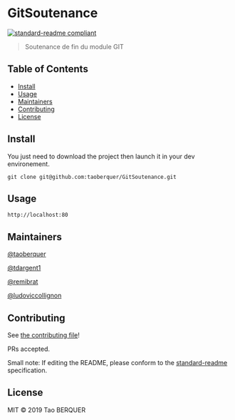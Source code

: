 # GitSoutenance

[![standard-readme compliant](https://img.shields.io/badge/standard--readme-OK-green.svg?style=flat-square)](https://github.com/RichardLitt/standard-readme)

> Soutenance de fin du module GIT

## Table of Contents

- [Install](#install)
- [Usage](#usage)
- [Maintainers](#maintainers)
- [Contributing](#contributing)
- [License](#license)

## Install

You just need to download the project then launch it in your dev environement.

```
git clone git@github.com:taoberquer/GitSoutenance.git
```

## Usage

```
http://localhost:80
```

## Maintainers

[@taoberquer](https://github.com/taoberquer)

[@tdargent1](https://github.com/tdargent1)

[@remibrat](https://github.com/remibrat)

[@ludoviccollignon](https://github.com/ludoviccollignon)

## Contributing

See [the contributing file](contributing.md)!

PRs accepted.

Small note: If editing the README, please conform to the [standard-readme](https://github.com/RichardLitt/standard-readme) specification.

## License

MIT © 2019 Tao BERQUER
